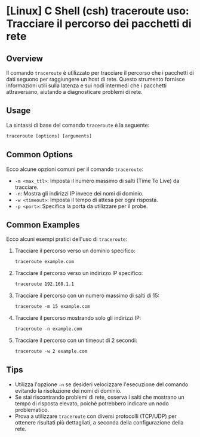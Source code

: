 # [Linux] C Shell (csh) traceroute uso: Tracciare il percorso dei pacchetti di rete

## Overview
Il comando `traceroute` è utilizzato per tracciare il percorso che i pacchetti di dati seguono per raggiungere un host di rete. Questo strumento fornisce informazioni utili sulla latenza e sui nodi intermedi che i pacchetti attraversano, aiutando a diagnosticare problemi di rete.

## Usage
La sintassi di base del comando `traceroute` è la seguente:

```csh
traceroute [options] [arguments]
```

## Common Options
Ecco alcune opzioni comuni per il comando `traceroute`:

- `-m <max_ttl>`: Imposta il numero massimo di salti (Time To Live) da tracciare.
- `-n`: Mostra gli indirizzi IP invece dei nomi di dominio.
- `-w <timeout>`: Imposta il tempo di attesa per ogni risposta.
- `-p <port>`: Specifica la porta da utilizzare per il probe.

## Common Examples
Ecco alcuni esempi pratici dell'uso di `traceroute`:

1. Tracciare il percorso verso un dominio specifico:
   ```csh
   traceroute example.com
   ```

2. Tracciare il percorso verso un indirizzo IP specifico:
   ```csh
   traceroute 192.168.1.1
   ```

3. Tracciare il percorso con un numero massimo di salti di 15:
   ```csh
   traceroute -m 15 example.com
   ```

4. Tracciare il percorso mostrando solo gli indirizzi IP:
   ```csh
   traceroute -n example.com
   ```

5. Tracciare il percorso con un timeout di 2 secondi:
   ```csh
   traceroute -w 2 example.com
   ```

## Tips
- Utilizza l'opzione `-n` se desideri velocizzare l'esecuzione del comando evitando la risoluzione dei nomi di dominio.
- Se stai riscontrando problemi di rete, osserva i salti che mostrano un tempo di risposta elevato, poiché potrebbero indicare un nodo problematico.
- Prova a utilizzare `traceroute` con diversi protocolli (TCP/UDP) per ottenere risultati più dettagliati, a seconda della configurazione della rete.